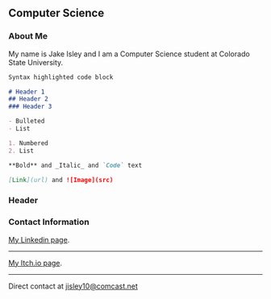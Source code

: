 ## Computer Science

### About Me
My name is Jake Isley and I am a Computer Science student at Colorado State University.

```markdown
Syntax highlighted code block

# Header 1
## Header 2
### Header 3

- Bulleted
- List

1. Numbered
2. List

**Bold** and _Italic_ and `Code` text

[Link](url) and ![Image](src)
```

### Header

### Contact Information

[My Linkedin page](https://www.linkedin.com/in/jacobrussellisley/).
- - -
[My Itch.io page](https://jaypegfile.itch.io/).
- - -
Direct contact at jisley10@comcast.net

